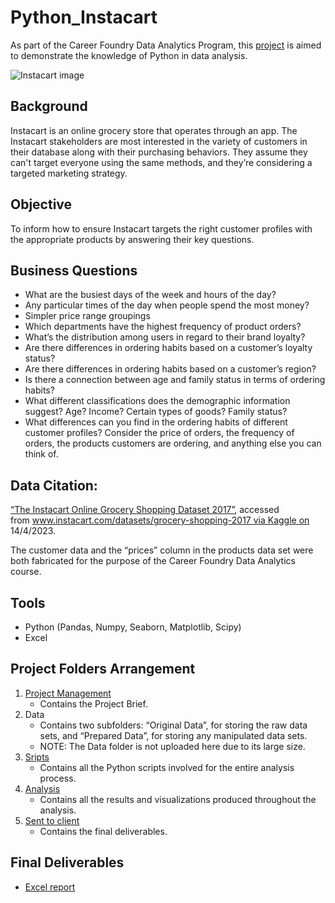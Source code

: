 # Python_Instacart
As part of the Career Foundry Data Analytics Program, this [project](01%20Project%20Management/A4_Data_Project%20Brief.pdf) is aimed to demonstrate the knowledge of Python in data analysis.

![Instacart image](https://mostvaluedbusiness.com/wp-content/uploads/2023/01/Everything-You-Need-To-Know-About-Instacart-Detailed-Overview.jpg)

## Background
Instacart is an online grocery store that operates through an app. The Instacart stakeholders are most interested in the variety of customers in their database
along with their purchasing behaviors. They assume they can't target everyone using the same methods, and they’re considering a targeted marketing strategy.

## Objective
To inform how to ensure Instacart targets the right customer profiles with the appropriate products by answering their key questions. 

## Business Questions
- What are the busiest days of the week and hours of the day?
- Any particular times of the day when people spend the most money?
- Simpler price range groupings
- Which departments have the highest frequency of product orders?
- What’s the distribution among users in regard to their brand loyalty?
- Are there differences in ordering habits based on a customer’s loyalty status?
- Are there differences in ordering habits based on a customer’s region?
- Is there a connection between age and family status in terms of ordering habits?
- What different classifications does the demographic information suggest? Age? Income? Certain types of goods? Family status?
- What differences can you find in the ordering habits of different customer profiles? Consider the price of orders, the frequency of orders, the products customers are ordering, and anything else you can think of.

## Data Citation:
[“The Instacart Online Grocery Shopping Dataset 2017”](https://www.kaggle.com/datasets/psparks/instacart-market-basket-analysis), accessed from www.instacart.com/datasets/grocery-shopping-2017 via Kaggle on 14/4/2023.

The customer data and the “prices” column in the products data set were both fabricated for the purpose of the Career Foundry Data Analytics course. 

## Tools
- Python (Pandas, Numpy, Seaborn, Matplotlib, Scipy)
- Excel

## Project Folders Arrangement
1. [Project Management](01%20Project%20Management)
   - Contains the Project Brief. 
2. Data
   - Contains two subfolders: “Original Data”, for storing the raw data sets, and “Prepared Data”, for storing any manipulated data sets. 
   - NOTE: The Data folder is not uploaded here due to its large size. 
3. [Sripts](03%20Scripts)
   - Contains all the Python scripts involved for the entire analysis process. 
4. [Analysis](04%20Analysis)
   - Contains all the results and visualizations produced throughout the analysis. 
5. [Sent to client](05%20Sent%20to%20Client)
   - Contains the final deliverables. 

## Final Deliverables
- [Excel report](05%20Sent%20to%20Client/Final_report.xlsx)
